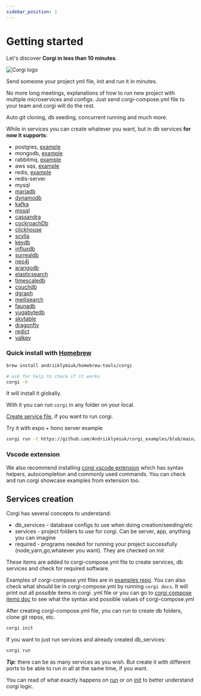 ```yaml
---
sidebar_position: 1
---
```


# Getting started

Let's discover **Corgi in less than 10 minutes**.

![Corgi logo](/img/corgi.png)

Send someone your project yml file, init and run it in minutes.

No more long meetings, explanations of how to run new project with multiple
microservices and configs. Just send corgi-compose.yml file to your team and
corgi will do the rest.

Auto git cloning, db seeding, concurrent running and much more.

While in services you can create whatever you want, but in db services **for now it supports**:

- postgres, [example](https://github.com/Andriiklymiuk/corgi_examples/tree/main/postgres)
- mongodb, [example](https://github.com/Andriiklymiuk/corgi_examples/blob/main/mongodb/mongodb-go.corgi-compose.yml)
- rabbitmq, [example](https://github.com/Andriiklymiuk/corgi_examples/blob/main/rabbitmq/rabbitmq-go-nestjs.corgi-compose.yml)
- aws sqs, [example](https://github.com/Andriiklymiuk/corgi_examples/blob/main/aws_sqs/aws_sqs_postgres_go_deno.corgi-compose.yml)
- redis, [example](https://github.com/Andriiklymiuk/corgi_examples/blob/main/redis/redis-bun-expo.corgi-compose.yml)
- redis-server
- mysql
- [mariadb](https://mariadb.org)
- [dynamodb](https://aws.amazon.com/dynamodb/)
- [kafka](https://kafka.apache.org)
- [mssql](https://www.microsoft.com/en-us/sql-server/sql-server-downloads)
- [cassandra](https://cassandra.apache.org/_/index.html)
- [cockroachDb](https://www.cockroachlabs.com)
- [clickhouse](https://clickhouse.com)
- [scylla](https://www.scylladb.com)
- [keydb](https://docs.keydb.dev)
- [influxdb](https://www.influxdata.com)
- [surrealdb](https://surrealdb.com)
- [neo4j](https://neo4j.com)
- [arangodb](https://arangodb.com)
- [elasticsearch](https://www.elastic.co/elasticsearch#)
- [timescaledb](https://www.timescale.com)
- [couchdb](https://couchdb.apache.org)
- [dgraph](https://dgraph.io)
- [meilisearch](https://www.meilisearch.com)
- [faunadb](https://fauna.com)
- [yugabytedb](https://www.yugabyte.com)
- [skytable](https://skytable.io)
- [dragonfly](https://www.dragonflydb.io)
- [redict](https://redict.io)
- [valkey](https://github.com/valkey-io/valkey)

### Quick install with [Homebrew](https://brew.sh)

```bash
brew install andriiklymiuk/homebrew-tools/corgi

# ask for help to check if it works
corgi -h
```

It will install it globally.

With it you can run `corgi` in any folder on your local.

[Create service file](#services-creation), if you want to run corgi.

Try it with expo + hono server example
```bash
corgi run -t https://github.com/Andriiklymiuk/corgi_examples/blob/main/honoExpoTodo/hono-bun-expo.corgi-compose.yml
```

### Vscode extension

We also recommend installing
[corgi vscode extension](https://marketplace.visualstudio.com/items?itemName=Corgi.corgi)
which has syntax helpers, autocompletion and commonly used commands. You can
check and run corgi showcase examples from extension too.

## Services creation

Corgi has several concepts to understand:

- db_services - database configs to use when doing creation/seeding/etc
- services - project folders to use for corgi. Can be server, app, anything you
  can imagine
- required - programs needed for running your project successfully
  (node,yarn,go,whatever you want). They are checked on init

These items are added to corgi-compose.yml file to create services, db services
and check for required software.

Examples of corgi-compose.yml files are in
[examples repo](https://github.com/Andriiklymiuk/corgi_examples). You can also
check what should be in corgi-compose.yml by running `corgi docs`. It will print
out all possible items in corgi .yml file or you can go to
[corgi compose items doc](corgi_compose_items) to see what the syntax and
possible values of corgi-compose.yml

After creating corgi-compose.yml file, you can run to create db folders, clone
git repos, etc.

```bash
corgi init
```

If you want to just run services and already created db_services:

```bash
corgi run
```

_**Tip**_: there can be as many services as you wish. But create it with
different ports to be able to run in all at the same time, if you want.

You can read of what exactly happens on
[run](why_it_exists#what-happens-on-init) or on
[init](why_it_exists#what-happens-on-init) to better understand corgi logic.
